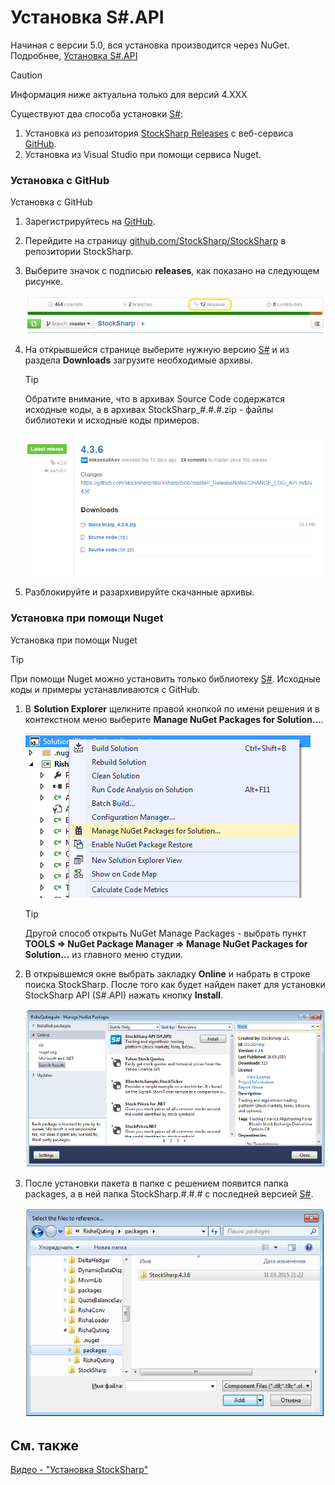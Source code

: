 # Установка S\#.API

Начиная с версии 5.0, вся установка производится через NuGet. Подробнее, [Установка S\#.API](https://stocksharp.ru/news/265/rukovodstvo-po-nuget/)

> [!CAUTION]
> Информация ниже актуальна только для версий 4.XXX

Существуют два способа установки [S\#](StockSharpAbout.md):

1. Установка из репозитория [StockSharp Releases](https://github.com/StockSharp/StockSharp/releases/) с веб\-сервиса [GitHub](https://github.com/).
2. Установка из Visual Studio при помощи сервиса Nuget.

### Установка с GitHub

Установка с GitHub

1. Зарегистрируйтесь на [GitHub](https://github.com/).
2. Перейдите на страницу [github.com\/StockSharp\/StockSharp](https://github.com/StockSharp/StockSharp) в репозитории StockSharp.
3. Выберите значок с подписью **releases**, как показано на следующем рисунке.

   ![stocksharp instalation1](../images/stocksharp_instalation1.png)
4. На открывшейся странице выберите нужную версию [S\#](StockSharpAbout.md) и из раздела **Downloads** загрузите необходимые архивы.

   > [!TIP]
   > Обратите внимание, что в архивах Source Code содержатся исходные коды, а в архивах StockSharp\_\#.\#.\#.zip \- файлы библиотеки и исходные коды примеров.

   ![stocksharp instalation2](../images/stocksharp_instalation2.png)
5. Разблокируйте и разархивируйте скачанные архивы.

### Установка при помощи Nuget

Установка при помощи Nuget

> [!TIP]
> При помощи Nuget можно установить только библиотеку [S\#](StockSharpAbout.md). Исходные коды и примеры устанавливаются с GitHub.

1. В **Solution Explorer** щелкните правой кнопкой по имени решения и в контекстном меню выберите **Manage NuGet Packages for Solution...**.

   ![stocksharp instalation3](../images/stocksharp_instalation3.png)

   > [!TIP]
   > Другой способ открыть NuGet Manage Packages \- выбрать пункт **TOOLS \=\> NuGet Package Manager \=\> Manage NuGet Packages for Solution...** из главного меню студии.
2. В открывшемся окне выбрать закладку **Online** и набрать в строке поиска StockSharp. После того как будет найден пакет для установки StockSharp API (S\#.API) нажать кнопку **Install**.

   ![stocksharp instalation4](../images/stocksharp_instalation4.png)
3. После установки пакета в папке с решением появится папка packages, а в ней папка StockSharp.\#.\#.\# с последней версией [S\#](StockSharpAbout.md).

   ![stocksharp instalation5](../images/stocksharp_instalation5.png)

## См. также

[Видео \- "Установка StockSharp"](https://youtu.be/9YThBGMeVKE)
